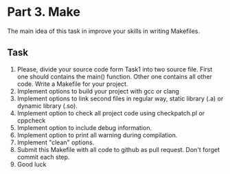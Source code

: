 
# Part 3. Make
The main idea of this task in improve your skills in writing Makefiles.

## Task

1. Please, divide your source code form Task1 into two source file. First one should contains the main() function. Other one contains all other code. Write a Makefile for your project. 
2. Implement options to build your project with gcc or clang
3. Implement options to link second files in regular way, static library (.a) or dynamic library (.so).
4. Implement option to check all project code using checkpatch.pl or cppcheck
5. Implement option to include debug information.
6. Implement option to print all warning during compilation. 
7. Implement "clean" options.
8. Submit this Makefile with all code to github as pull request. Don't forget commit each step.
9. Good luck 
